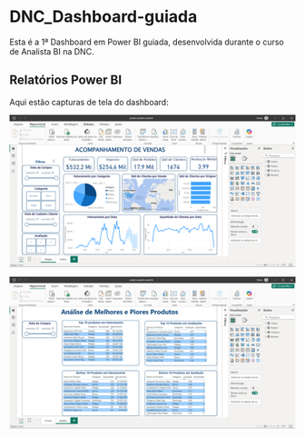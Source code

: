 # DNC_Dashboard-guiada

Esta é a 1ª Dashboard em Power BI guiada, desenvolvida durante o curso de Analista BI na DNC.

## Relatórios Power BI

Aqui estão capturas de tela do dashboard:

![Relatório Power BI 1](https://github.com/Rannatpf/DNC_Dashboard-guiada/blob/main/Captura%20de%20tela%202024-09-12%20170630.png)

![Relatório Power BI 2](https://github.com/Rannatpf/DNC_Dashboard-guiada/blob/main/Captura%20de%20tela%202024-09-12%20170648.png)
